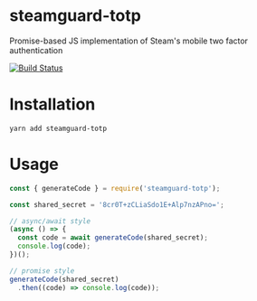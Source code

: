 # steamguard-totp
Promise-based JS implementation of Steam's mobile two factor authentication

[![Build Status](https://travis-ci.org/steamguard-totp/steamguard-totp.svg?branch=master)](https://travis-ci.org/steamguard-totp/steamguard-totp)

# Installation
```
yarn add steamguard-totp
```

# Usage
```js
const { generateCode } = require('steamguard-totp');

const shared_secret = '8cr0T+zCLiaSdo1E+Alp7nzAPno=';

// async/await style
(async () => {
  const code = await generateCode(shared_secret);
  console.log(code);
})();

// promise style
generateCode(shared_secret)
  .then((code) => console.log(code));
```
